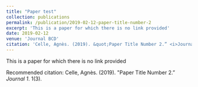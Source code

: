 ```yaml
---
title: "Paper test"
collection: publications
permalink: /publication/2019-02-12-paper-title-number-2
excerpt: 'This is a paper for which there is no link provided'
date: 2019-02-12
venue: 'Journal BCD'
citation: 'Celle, Agnès. (2019). &quot;Paper Title Number 2.” <i>Journal 1</i>. 1(3).'
---
```

This is a paper for which there is no link provided

Recommended citation: Celle, Agnès. (2019). "Paper Title Number 2.” <i>Journal 1</i>. 1(3).